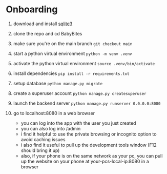 # Onboarding

1. download and install [sqlite3](https://sqlite.org/download.html)

2. clone the repo and cd BabyBites

3. make sure you're on the main branch
    `git checkout main`

4. start a python virtual environment
    `python -m venv .venv`

5. activate the python virtual environment
    `source .venv/bin/activate`

6. install dependencies
    `pip install -r requirements.txt`

7. setup database
   `python manage.py migrate`

8. create a superuser account
    `python manage.py createsuperuser`

9. launch the backend server
    `python manage.py runserver 0.0.0.0:8080`   

10. go to localhost:8080 in a web browser
    - you can log into the app with the user you just created
    - you can also log into /admin
    - i find it helpful to use the private browsing or incognito option to avoid caching issues
    - i also find it useful to pull up the development tools window (F12 should bring it up)
    - also, if your phone is on the same network as your pc, you can pull up the website on your phone at your-pcs-local-ip:8080 in a browser
